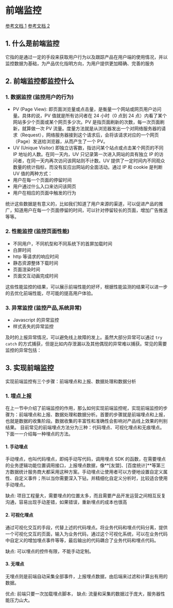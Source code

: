 # 前端监控

[参考文档 1](https://juejin.cn/post/7065123244881215518)
[参考文档 2](https://juejin.cn/post/6844903650603565063#heading-1)

## 1. 什么是前端监控

它指的是通过一定的手段来获取用户行为以及跟踪产品在用户端的使用情况，并以监控数据为基础，为产品优化指明方向，为用户提供更加精确、完善的服务

## 2. 前端监控都监控什么

### 1. 数据监控 (监控用户的行为)

-   PV (Page View): 即页面浏览量或点击量，是衡量一个网站或网页用户访问量。具体的说，PV 值就是所有访问者在 24 小时（0 点到 24 点）内看了某个网站多少个页面或某个网页多少次。PV 是指页面刷新的次数，每一次页面刷新，就算做一次 PV 流量。度量方法就是从浏览器发出一个对网络服务器的请求（Request），网络服务器接到这个请求后，会将该请求对应的一个网页（Page）发送给浏览器，从而产生了一个 PV。
-   UV (Unique Visitor) 即独立访客数，指访问某个站点或点击某个网页的不同 IP 地址的人数。在同一天内，UV 只记录第一次进入网站的具有独立 IP 的访问者，在同一天内再次访问该网站则不计数。UV 提供了一定时间内不同观众数量的统计指标，而没有反应出网站的全面活动。通过 IP 和 cookie 是判断 UV 值的两种方式：
-   用户在每一个页面的停留时间
-   用户通过什么入口来访问该网页
-   用户在相应的页面中触发的行为

统计这些数据是有意义的，比如我们知道了用户来源的渠道，可以促进产品的推广，知道用户在每一个页面停留的时间，可以针对停留较长的页面，增加广告推送等等。

### 2. 性能监控 (监控页面性能)

-   不同用户，不同机型和不同系统下的首屏加载时间
-   白屏时间
-   http 等请求的响应时间
-   静态资源整体下载时间
-   页面渲染时间
-   页面交互动画完成时间

这些性能监控的结果，可以展示前端性能的好坏，根据性能监测的结果可以进一步的去优化前端性能，尽可能的提高用户体验。

### 3. 异常监控 (监控产品,系统异常)

-   Javascript 的异常监控
-   样式丢失的异常监控

及时的上报异常情况，可以避免线上故障的发上。虽然大部分异常可以通过 `try catch` 的方式捕获，但是比如内存泄漏以及其他偶现的异常难以捕获。常见的需要监控的异常包括：

## 3. 实现前端监控

实现前端监控有三个步骤：前端埋点和上报、数据处理和数据分析

### 1. 埋点上报

在上一节中介绍了前端监控的作用，那么如何实现前端监控呢，实现前端监控的步骤为：前端埋点和上报、数据处理和数据分析。首要的步骤就是前端埋点和上报，也就是数据的收集阶段。数据收集的丰富性和准确性会影响对产品线上效果的判别结果。
目前常见的前端埋点方法分为三种：代码埋点、可视化埋点和无痕埋点。下面一一介绍每一种埋点的方法。

#### 1. 手动埋点

手动埋点，也叫代码埋点，即纯手动写代码，调用埋点 SDK 的函数，在需要埋点的业务逻辑功能位置调用接口，上报埋点数据，像**[友盟]、[百度统计]**等第三方数据统计服务商大都采用这种方案。手动埋点让使用者可以方便地设置自定义属性、自定义事件；所以当你需要深入下钻，并精细化自定义分析时，比较适合使用手动埋点。

缺点: 项目工程量大，需要埋点的位置太多，而且需要产品开发运营之间相互反复沟通，容易出现手动差错，如果错误，重新埋点的成本也很高

#### 2. 可视化埋点

通过可视化交互的手段，代替上述的代码埋点。将业务代码和埋点代码分离，提供一个可视化交互的页面，输入为业务代码，通过这个可视化系统，可以在业务代码中自定义的增加埋点事件等等，最后输出的代码耦合了业务代码和埋点代码。

缺点: 可以埋点的控件有限，不能手动定制。

#### 3. 无埋点

无埋点则是前端自动采集全部事件，上报埋点数据，由后端来过滤和计算出有用的数据。

优点: 前端只要一次加载埋点脚本，
缺点: 流量和采集的数据过于庞大，服务器性能压力山大。
